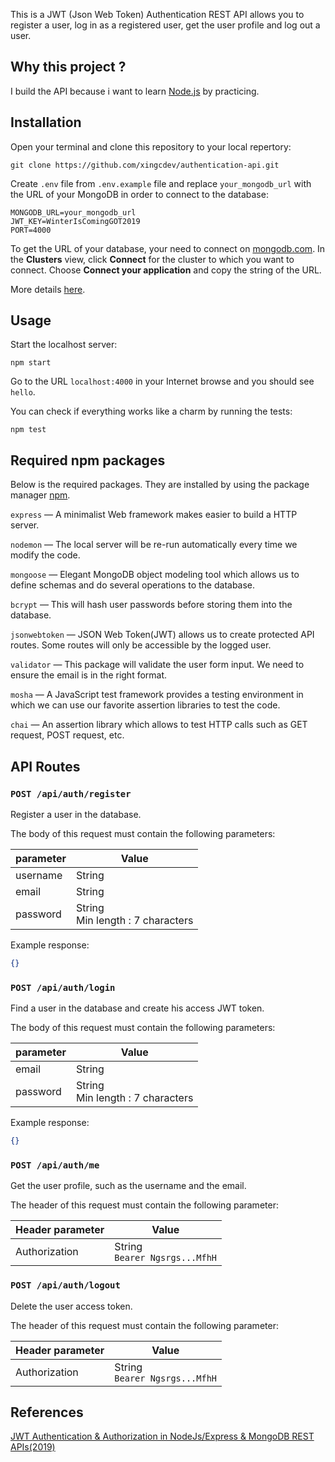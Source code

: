 This is a JWT (Json Web Token) Authentication REST API allows you to register a user, log in as a registered user, get the user profile and log out a user.

## Why this project ?

I build the API because i want to learn [Node.js](https://nodejs.org/en/) by practicing.

## Installation

Open your terminal and clone this repository to your local repertory:

```shell
git clone https://github.com/xingcdev/authentication-api.git
```

Create `.env` file from `.env.example` file and replace `your_mongodb_url` with the URL of your MongoDB in order to connect to the database:

```
MONGODB_URL=your_mongodb_url
JWT_KEY=WinterIsComingGOT2019
PORT=4000
```

To get the URL of your database, your need to connect on [mongodb.com](https://www.mongodb.com/). In the **Clusters** view, click **Connect** for the cluster to which you want to connect. Choose **Connect your application** and copy the string of the URL.

More details [here](https://docs.atlas.mongodb.com/driver-connection/).

## Usage

Start the localhost server:

```shell
npm start
```

Go to the URL `localhost:4000` in your Internet browse and you should see `hello`.

You can check if everything works like a charm by running the tests:

```shell
npm test
```

## Required npm packages

Below is the required packages. They are installed by using the package manager [npm](https://www.npmjs.com/).

`express` — A minimalist Web framework makes easier to build a HTTP server.

`nodemon` — The local server will be re-run automatically every time we modify the code.

`mongoose` — Elegant MongoDB object modeling tool which allows us to define schemas and do several operations to the database.

`bcrypt` — This will hash user passwords before storing them into the database.

`jsonwebtoken` — JSON Web Token(JWT) allows us to create protected API routes. Some routes will only be accessible by the logged user.

`validator` — This package will validate the user form input. We need to ensure the email is in the right format.

`mosha` — A JavaScript test framework provides a testing environment in which we can use our favorite assertion libraries to test the code.

`chai` — An assertion library which allows to test HTTP calls such as GET request, POST request, etc.

## API Routes

### `POST /api/auth/register`

Register a user in the database.

The body of this request must contain the following parameters:

| parameter | Value                                 |
| --------- | ------------------------------------- |
| username  | String                                |
| email     | String                                |
| password  | String<br />Min length : 7 characters |

Example response:

```json
{}
```

### `POST /api/auth/login`

Find a user in the database and create his access JWT token.

The body of this request must contain the following parameters:

| parameter | Value                                 |
| --------- | ------------------------------------- |
| email     | String                                |
| password  | String<br />Min length : 7 characters |

Example response:

```json
{}
```

### `POST /api/auth/me`

Get the user profile, such as the username and the email.

The header of this request must contain the following parameter:

| Header parameter | Value                              |
| ---------------- | ---------------------------------- |
| Authorization    | String<br />`Bearer Ngsrgs...MfhH` |

### `POST /api/auth/logout`

Delete the user access token.

The header of this request must contain the following parameter:

| Header parameter | Value                              |
| ---------------- | ---------------------------------- |
| Authorization    | String<br />`Bearer Ngsrgs...MfhH` |

## References

[JWT Authentication & Authorization in NodeJs/Express & MongoDB REST APIs(2019)](https://medium.com/swlh/jwt-authentication-authorization-in-nodejs-express-mongodb-rest-apis-2019-ad14ec818122)
